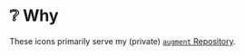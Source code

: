 # ❔ Why

These icons primarily serve my (private) [`augment` Repository](https://github.com/delta4x4/augment).
